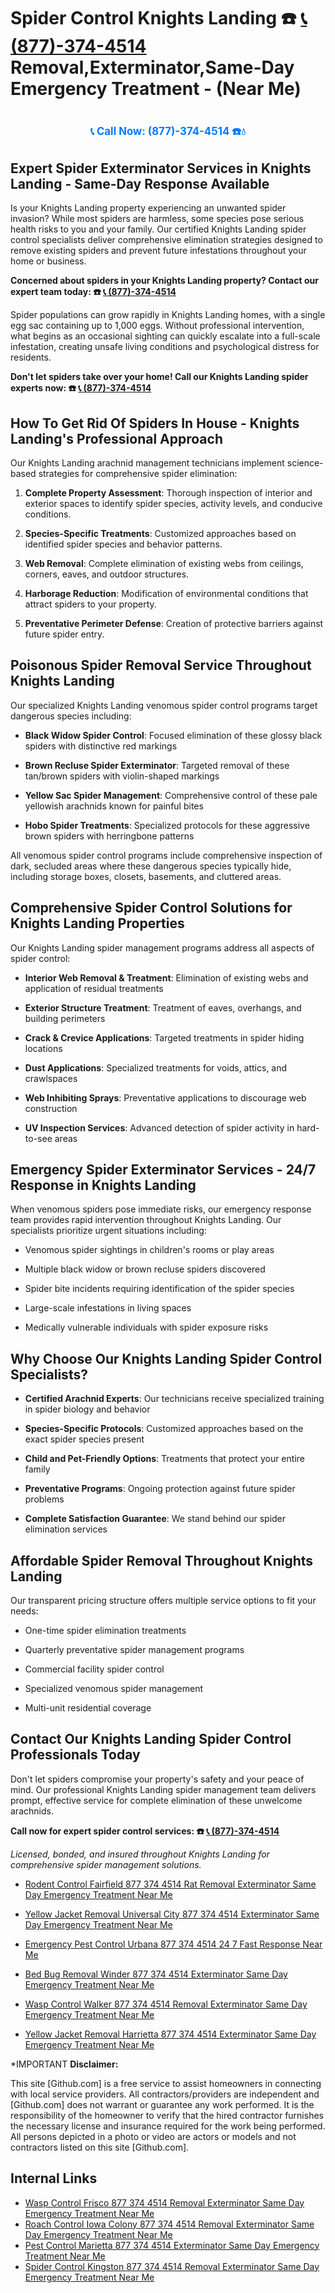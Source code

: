 # Spider Control Knights Landing ☎️ [📞 (877)-374-4514](https://pest-control-4514.netlify.app) Removal,Exterminator,Same-Day Emergency Treatment - (Near Me)
# 

<p align="center" style="font-size: 1.2em; font-weight: bold; margin: 20px 0;">
  <a href="https://pest-control-4514.netlify.app" target="_blank" style="color: #007BFF; text-decoration: none;">📞 Call Now: (877)-374-4514 ☎️💧</a>
</p>

## Expert Spider Exterminator Services in Knights Landing - Same-Day Response Available

Is your Knights Landing property experiencing an unwanted spider invasion? While most spiders are harmless, some species pose serious health risks to you and your family. Our certified Knights Landing spider control specialists deliver comprehensive elimination strategies designed to remove existing spiders and prevent future infestations throughout your home or business.

**Concerned about spiders in your Knights Landing property? Contact our expert team today: ☎️ [📞 (877)-374-4514](https://pest-control-4514.netlify.app)**

Spider populations can grow rapidly in Knights Landing homes, with a single egg sac containing up to 1,000 eggs. Without professional intervention, what begins as an occasional sighting can quickly escalate into a full-scale infestation, creating unsafe living conditions and psychological distress for residents.

**Don't let spiders take over your home! Call our Knights Landing spider experts now: ☎️ [📞 (877)-374-4514](https://pest-control-4514.netlify.app)**

## How To Get Rid Of Spiders In House - Knights Landing's Professional Approach

Our Knights Landing arachnid management technicians implement science-based strategies for comprehensive spider elimination:

1. **Complete Property Assessment**: Thorough inspection of interior and exterior spaces to identify spider species, activity levels, and conducive conditions.

2. **Species-Specific Treatments**: Customized approaches based on identified spider species and behavior patterns.

3. **Web Removal**: Complete elimination of existing webs from ceilings, corners, eaves, and outdoor structures.

4. **Harborage Reduction**: Modification of environmental conditions that attract spiders to your property.

5. **Preventative Perimeter Defense**: Creation of protective barriers against future spider entry.

## Poisonous Spider Removal Service Throughout Knights Landing

Our specialized Knights Landing venomous spider control programs target dangerous species including:

- **Black Widow Spider Control**: Focused elimination of these glossy black spiders with distinctive red markings

- **Brown Recluse Spider Exterminator**: Targeted removal of these tan/brown spiders with violin-shaped markings

- **Yellow Sac Spider Management**: Comprehensive control of these pale yellowish arachnids known for painful bites

- **Hobo Spider Treatments**: Specialized protocols for these aggressive brown spiders with herringbone patterns

All venomous spider control programs include comprehensive inspection of dark, secluded areas where these dangerous species typically hide, including storage boxes, closets, basements, and cluttered areas.

## Comprehensive Spider Control Solutions for Knights Landing Properties

Our Knights Landing spider management programs address all aspects of spider control:

- **Interior Web Removal & Treatment**: Elimination of existing webs and application of residual treatments

- **Exterior Structure Treatment**: Treatment of eaves, overhangs, and building perimeters

- **Crack & Crevice Applications**: Targeted treatments in spider hiding locations

- **Dust Applications**: Specialized treatments for voids, attics, and crawlspaces

- **Web Inhibiting Sprays**: Preventative applications to discourage web construction

- **UV Inspection Services**: Advanced detection of spider activity in hard-to-see areas

## Emergency Spider Exterminator Services - 24/7 Response in Knights Landing

When venomous spiders pose immediate risks, our emergency response team provides rapid intervention throughout Knights Landing. Our specialists prioritize urgent situations including:

- Venomous spider sightings in children's rooms or play areas

- Multiple black widow or brown recluse spiders discovered

- Spider bite incidents requiring identification of the spider species

- Large-scale infestations in living spaces

- Medically vulnerable individuals with spider exposure risks

## Why Choose Our Knights Landing Spider Control Specialists?

- **Certified Arachnid Experts**: Our technicians receive specialized training in spider biology and behavior

- **Species-Specific Protocols**: Customized approaches based on the exact spider species present

- **Child and Pet-Friendly Options**: Treatments that protect your entire family

- **Preventative Programs**: Ongoing protection against future spider problems

- **Complete Satisfaction Guarantee**: We stand behind our spider elimination services

## Affordable Spider Removal Throughout Knights Landing

Our transparent pricing structure offers multiple service options to fit your needs:

- One-time spider elimination treatments

- Quarterly preventative spider management programs

- Commercial facility spider control

- Specialized venomous spider management

- Multi-unit residential coverage

## Contact Our Knights Landing Spider Control Professionals Today

Don't let spiders compromise your property's safety and your peace of mind. Our professional Knights Landing spider management team delivers prompt, effective service for complete elimination of these unwelcome arachnids.

**Call now for expert spider control services: ☎️ [📞 (877)-374-4514](https://pest-control-4514.netlify.app)**

*Licensed, bonded, and insured throughout Knights Landing for comprehensive spider management solutions.*


- [Rodent Control Fairfield 877 374 4514 Rat Removal Exterminator Same Day Emergency Treatment Near Me](https://github.com/allyoucaneatsushiin/plumbing-texas/blob/main/Rodent-Control-Fairfield-877-374-4514-Rat-Removal-Exterminator-Same-Day-Emergency-Treatment-Near-Me.md)
- [Yellow Jacket Removal Universal City 877 374 4514 Exterminator Same Day Emergency Treatment Near Me](https://github.com/allyoucaneatsushiin/plumbing-texas/blob/main/Yellow-Jacket-Removal-Universal-City-877-374-4514-Exterminator-Same-Day-Emergency-Treatment-Near-Me.md)
- [Emergency Pest Control Urbana 877 374 4514 24 7 Fast Response Near Me](https://github.com/allyoucaneatsushiin/plumbing-texas/blob/main/Emergency-Pest-Control-Urbana-877-374-4514-24-7-Fast-Response-Near-Me.md)


- [Bed Bug Removal Winder 877 374 4514 Exterminator Same Day Emergency Treatment Near Me](https://github.com/allyoucaneatsushiin/plumbing-texas/blob/main/Bed-Bug-Removal-Winder-877-374-4514-Exterminator-Same-Day-Emergency-Treatment-Near-Me.md)
- [Wasp Control Walker 877 374 4514 Removal Exterminator Same Day Emergency Treatment Near Me](https://github.com/allyoucaneatsushiin/plumbing-texas/blob/main/Wasp-Control-Walker-877-374-4514-Removal-Exterminator-Same-Day-Emergency-Treatment-Near-Me.md)
- [Yellow Jacket Removal Harrietta 877 374 4514 Exterminator Same Day Emergency Treatment Near Me](https://github.com/allyoucaneatsushiin/plumbing-texas/blob/main/Yellow-Jacket-Removal-Harrietta-877-374-4514-Exterminator-Same-Day-Emergency-Treatment-Near-Me.md)


*IMPORTANT **Disclaimer:**  

This site [Github.com] is a free service to assist homeowners in connecting with local service providers. All contractors/providers are independent and [Github.com] does not warrant or guarantee any work performed. It is the responsibility of the homeowner to verify that the hired contractor furnishes the necessary license and insurance required for the work being performed. All persons depicted in a photo or video are actors or models and not contractors listed on this site [Github.com].


## Internal Links
- [Wasp Control Frisco 877 374 4514 Removal Exterminator Same Day Emergency Treatment Near Me](https://github.com/allyoucaneatsushiin/plumbing-texas/blob/main/Wasp-Control-Frisco-877-374-4514-Removal-Exterminator-Same-Day-Emergency-Treatment-Near-Me.md)
- [Roach Control Iowa Colony 877 374 4514 Removal Exterminator Same Day Emergency Treatment Near Me](https://github.com/allyoucaneatsushiin/plumbing-texas/blob/main/Roach-Control-Iowa-Colony-877-374-4514-Removal-Exterminator-Same-Day-Emergency-Treatment-Near-Me.md)
- [Pest Control Marietta 877 374 4514 Exterminator Same Day Emergency Treatment Near Me](https://github.com/allyoucaneatsushiin/plumbing-texas/blob/main/Pest-Control-Marietta-877-374-4514-Exterminator-Same-Day-Emergency-Treatment-Near-Me.md)
- [Spider Control Kingston 877 374 4514 Removal Exterminator Same Day Emergency Treatment Near Me](https://github.com/allyoucaneatsushiin/plumbing-texas/blob/main/Spider-Control-Kingston-877-374-4514-Removal-Exterminator-Same-Day-Emergency-Treatment-Near-Me.md)

